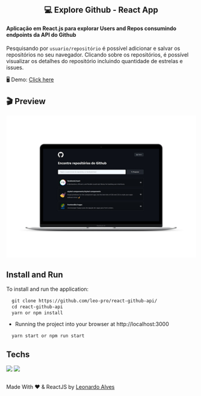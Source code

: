 <h2 align="center"> 💻 Explore Github - React App</h2>
<h4>Aplicação em React.js para explorar Users and Repos consumindo endpoints da API do Github</h4>
<p>Pesquisando por <code>usuario/repositório</code> é possível adicionar e salvar os repositórios no seu navegador. Clicando sobre os repositórios, é possível visualizar os detalhes do repositório incluindo quantidade de estrelas e issues.</p>

<p>🖥️ Demo: <a href="https://react-github.vercel.app/" target="_blank">Click here</a></p>

## 🎬 Preview
<img src="https://raw.githubusercontent.com/leo-pro/react-github-api/dev-env/public/preview.jpg" width="700px" height="auto">

## Install and Run
To install and run the application:

```
  git clone https://github.com/leo-pro/react-github-api/
  cd react-github-api
  yarn or npm install
```
* Running the project into your browser at http://localhost:3000
```
  yarn start or npm run start
```

## Techs
<p>
  <img src="https://img.shields.io/badge/React-20232A?style=for-the-badge&logo=react&logoColor=61DAFB">
  <img src="https://img.shields.io/badge/styled--components-DB7093?style=for-the-badge&logo=styled-components&logoColor=white">
</p>

##
Made With ❤️ & ReactJS by [Leonardo Alves](https://github.com/leo-pro)

